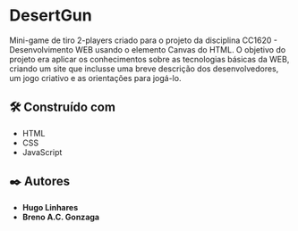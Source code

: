 # DesertGun

Mini-game de tiro 2-players criado para o projeto da disciplina CC1620 - Desenvolvimento WEB usando o elemento Canvas do HTML. O objetivo do projeto era aplicar os conhecimentos sobre as tecnologias básicas da WEB, criando um site que inclusse uma breve descrição dos desenvolvedores, um jogo criativo e as orientações para jogá-lo.

## 🛠️ Construído com

* HTML
* CSS
* JavaScript

## ✒️ Autores

* **Hugo Linhares**
* **Breno A.C. Gonzaga**
